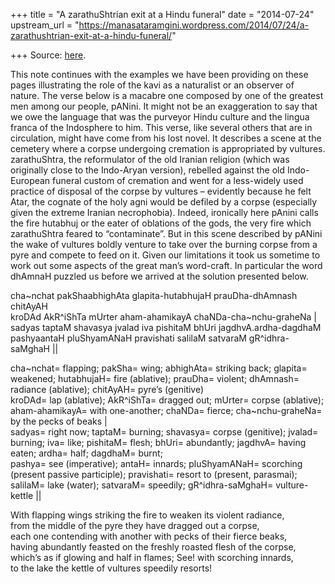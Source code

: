 +++
title = "A zarathuShtrian exit at a Hindu funeral"
date = "2014-07-24"
upstream_url = "https://manasataramgini.wordpress.com/2014/07/24/a-zarathushtrian-exit-at-a-hindu-funeral/"

+++
Source: [here](https://manasataramgini.wordpress.com/2014/07/24/a-zarathushtrian-exit-at-a-hindu-funeral/).

This note continues with the examples we have been providing on these
pages illustrating the role of the kavi as a naturalist or an observer
of nature. The verse below is a macabre one composed by one of the
greatest men among our people, pANini. It might not be an exaggeration
to say that we owe the language that was the purveyor Hindu culture and
the lingua franca of the Indosphere to him. This verse, like several
others that are in circulation, might have come from his lost novel. It
describes a scene at the cemetery where a corpse undergoing cremation is
appropriated by vultures. zarathuShtra, the reformulator of the old
Iranian religion (which was originally close to the Indo-Aryan version),
rebelled against the old Indo-European funeral custom of cremation and
went for a less-widely used practice of disposal of the corpse by
vultures – evidently because he felt Atar, the cognate of the holy agni
would be defiled by a corpse (especially given the extreme Iranian
necrophobia). Indeed, ironically here pAnini calls the fire hutabhuj or
the eater of oblations of the gods, the very fire which zarathuShtra
feared to “contaminate”. But in this scene described by pANini the wake
of vultures boldly venture to take over the burning corpse from a pyre
and compete to feed on it. Given our limitations it took us sometime to
work out some aspects of the great man’s word-craft. In particular the
word dhAmnaH puzzled us before we arrived at the solution presented
below.

cha\~nchat pakShaabhighAta glapita-hutabhujaH prauDha-dhAmnash
chitAyAH  
kroDAd AkR^iShTa mUrter aham-ahamikayA chaNDa-cha\~nchu-graheNa \|  
sadyas taptaM shavasya jvalad iva pishitaM bhUri jagdhvA.ardha-dagdhaM  
pashyaantaH pluShyamANaH pravishati salilaM satvaraM gR^idhra-saMghaH
\|\|

cha\~nchat= flapping; pakSha= wing; abhighAta= striking back; glapita=
weakened; hutabhujaH= fire (ablative); prauDha= violent; dhAmnash=
radiance (ablative); chitAyAH= pyre’s (genitive)  
kroDAd= lap (ablative); AkR^iShTa= dragged out; mUrter= corpse
(ablative); aham-ahamikayA= with one-another; chaNDa= fierce;
cha\~nchu-graheNa= by the pecks of beaks \|  
sadyas= right now; taptaM= burning; shavasya= corpse (genitive); jvalad=
burning; iva= like; pishitaM= flesh; bhUri= abundantly; jagdhvA= having
eaten; ardha= half; dagdhaM= burnt;  
pashya= see (imperative); antaH= innards; pluShyamANaH= scorching
(present passive participle); pravishati= resort to (present, parasmai);
salilaM= lake (water); satvaraM= speedily; gR^idhra-saMghaH=
vulture-kettle \|\|

With flapping wings striking the fire to weaken its violent radiance,  
from the middle of the pyre they have dragged out a corpse,  
each one contending with another with pecks of their fierce beaks,  
having abundantly feasted on the freshly roasted flesh of the corpse,  
which’s as if glowing and half in flames; See! with scorching innards,  
to the lake the kettle of vultures speedily resorts!

